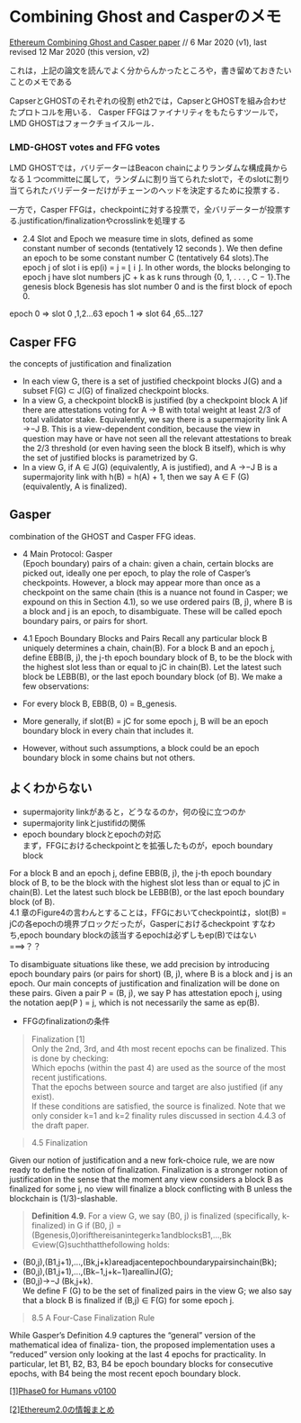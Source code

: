 # Combining Ghost and Casperのメモ
[Ethereum Combining Ghost and Casper paper](https://arxiv.org/abs/2003.03052) // 6 Mar 2020 (v1), last revised 12 Mar 2020 (this version, v2)

これは，上記の論文を読んでよく分からんかったところや，書き留めておきたいことのメモである

CapserとGHOSTのそれぞれの役割
eth2では，CapserとGHOSTを組み合わせたプロトコルを用いる．
Casper FFGはファイナリティをもたらすツールで，LMD GHOSTはフォークチョイスルール．
### LMD-GHOST votes and FFG votes
LMD GHOSTでは，バリデーターはBeacon chainによりランダムな構成員からなる１つcommitteに属して，ランダムに割り当てられたslotで，そのslotに割り当てられたバリデーターだけがチェーンのヘッドを決定するために投票する．

一方で，Casper FFGは，checkpointに対する投票で，全バリデーターが投票する.justification/finalizationやcrosslinkを処理する

 - 2.4 Slot and Epoch
we measure time in slots, defined as some   
 constant number of seconds (tentatively 12
 seconds ). We then define an epoch to be some constant number C (tentatively 64 slots).The epoch j of slot i is ep(i) = j = ⌊ i ⌋. In other words, the blocks belonging to epoch j have slot numbers jC + k as k runs through {0, 1, . . . , C − 1}.The genesis block Bgenesis has slot number 0 and is the first block of epoch 0.

epoch 0  => slot 0 ,1,2...63 epoch 1 => slot 64 ,65...127

## Casper FFG
 the concepts of justification and finalization

 - In each view G, there is a set of justified checkpoint blocks J(G) and a subset F(G) ⊂ J(G) of finalized checkpoint blocks.
 - In a view G, a checkpoint blockB is justified (by a checkpoint block A )if there are attestations voting for A → B with total weight at least 2/3 of total validator stake. Equivalently,
 we say there is a supermajority link A →−J B. This is a view-dependent condition, because the view in question may have or have not seen all the relevant attestations to break the 2/3 threshold (or even having seen the block B itself), which is why the set of justified blocks is parametrized by G.
 - In a view G, if A ∈ J(G) (equivalently, A is justified), and A →−J B is a supermajority link with h(B) = h(A) + 1, then we say A ∈ F (G) (equivalently, A is finalized).

## Gasper
combination of the GHOST and Casper FFG ideas.

 - 4 Main Protocol: Gasper  
 (Epoch boundary) pairs of a chain: given a chain, certain blocks are picked out, ideally one per epoch, to play the role of Casper’s checkpoints. However, a block may appear more than once as a checkpoint on the same chain (this is a nuance not found in Casper; we expound on this in Section 4.1), so we use ordered pairs (B, j), where B is a block and j is an epoch, to disambiguate. These will be called epoch boundary pairs, or pairs for short.

 - 4.1 Epoch Boundary Blocks and Pairs
  Recall any particular block B uniquely determines a chain, chain(B). For a block B and an epoch j, define EBB(B, j), the j-th epoch boundary block of B, to be the block with the highest slot less than or equal to jC in chain(B). Let the latest such block be LEBB(B), or the last epoch boundary block (of B). We make a few observations:

 - For every block B, EBB(B, 0) = B_genesis.
 - More generally, if slot(B) = jC for some epoch j, B will be an epoch boundary block in
every chain that includes it.
 - However, without such assumptions, a block could be an epoch boundary block in some chains but not others.
 
## よくわからない
 - supermajority linkがあると，どうなるのか，何の役に立つのか
 - supermajority linkとjustifidの関係
 - epoch boundary blockとepochの対応  
 まず，FFGにおけるcheckpointとを拡張したものが，epoch boundary block  

 For a block B and an epoch j, define EBB(B, j), the j-th epoch boundary block of B, to be the block with the highest slot less than or equal to jC in chain(B). Let the latest such block be LEBB(B), or the last epoch boundary block (of B).   
 4.1 章のFigure4の言わんとすることは，FFGにおいてcheckpointは，slot(B) = jCの各epochの境界ブロックだったが，Gasperにおけるcheckpoint すなわち,epoch boundary blockの該当するepochは必ずしもep(B)ではない　===>？？  

 To disambiguate situations like these, we add precision by introducing epoch boundary pairs (or pairs for short) (B, j), where B is a block and j is an epoch. Our main concepts of justification and finalization will be done on these pairs. Given a pair P = (B, j), we say P has attestation epoch j, using the notation aep(P ) = j, which is not necessarily the same as ep(B).  

 - FFGのfinalizationの条件  
 >  Finalization [1]  
 Only the 2nd, 3rd, and 4th most recent epochs can be finalized. This is done by checking:  
 Which epochs (within the past 4) are used as the source of the most recent justifications.  
 That the epochs between source and target are also justified (if any exist).  
 If these conditions are satisfied, the source is finalized. Note that we only consider k=1 and k=2 finality rules discussed in section 4.4.3 of the draft paper.  

 > 4.5 Finalization   
  
 Given our notion of justification and a new fork-choice rule, we are now ready to define the notion of finalization. Finalization is a stronger notion of justification in the sense that the moment any view considers a block B as finalized for some j, no view will finalize a block conflicting with B unless the blockchain is (1/3)-slashable.  

>  **Definition 4.9.** For a view G, we say (B0, j) is finalized (specifically, k-finalized) in G if (B0, j) = (Bgenesis,0)orifthereisanintegerk≥1andblocksB1,...,Bk ∈view(G)suchthatthefollowing holds:   
 - (B0,j),(B1,j+1),...,(Bk,j+k)areadjacentepochboundarypairsinchain(Bk);    
 - (B0,j),(B1,j+1),...,(Bk−1,j+k−1)areallinJ(G);    
 - (B0,j)→−J (Bk,j+k).      
We define F (G) to be the set of finalized pairs in the view G; we also say that a block B is finalized 
if (B,j) ∈ F(G) for some epoch j.   

 > 8.5 A Four-Case Finalization Rule   
 
 While Gasper’s Definition 4.9 captures the “general” version of the mathematical idea of finaliza- tion, the proposed implementation uses a “reduced” version only looking at the last 4 epochs for practicality. In particular, let B1, B2, B3, B4 be epoch boundary blocks for consecutive epochs, with B4 being the most recent epoch boundary block.

[[1]Phase0 for Humans v0100](https://notes.ethereum.org/@djrtwo/Bkn3zpwxB?type=view#Phase-0-for-Humans-v0100)

 [[2]Ethereum2.0の情報まとめ](https://notes.ethereum.org/@protolambda/eth2_start#Eth2-Information)